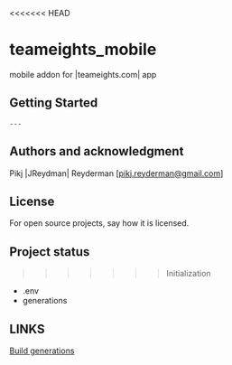 <<<<<<< HEAD
# teameights_mobile

mobile addon for |teameights.com| app

## Getting Started
    ---
## Authors and acknowledgment
Pikj |JReydman| Reyderman [pikj.reyderman@gmail.com]
## License
For open source projects, say how it is licensed.

## Project status
>>>>>>> Initialization


* .env
* generations

## LINKS
[Build generations](./docs/use_generations.md)